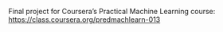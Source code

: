 Final project for Coursera’s Practical Machine Learning course: <https://class.coursera.org/predmachlearn-013>
